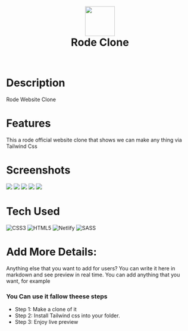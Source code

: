 <div align="center">
      <h1> <img src="https://github.com/AmanTrivedi1/Rode_Clone01/blob/main/assets/rode_logo.svg" width="80px"><br/>Rode Clone</h1>
     </div>
<p align="center"> <a href="https://rodeclone01.netlify.app/" target="_blank"><img alt="" src="https://img.shields.io/badge/Website-EA4C89?style=normal&logo=dribbble&logoColor=white" style="vertical-align:center" /></a> <a href="https://www.instagram.com/_beingaman._/" target="_blank"><img alt="" src="https://img.shields.io/badge/Instagram-E4405F?style=normal&logo=instagram&logoColor=white" style="vertical-align:center" /></a> <a href="}" target="_blank"><img alt="" src="https://img.shields.io/badge/LinkedIn-0077B5?style=normal&logo=linkedin&logoColor=white" style="vertical-align:center" /></a> </p>

# Description
Rode Website Clone

# Features
This a rode official website clone that shows we can make any thing via Tailwind Css
# Screenshots
 <img src="https://github.com/AmanTrivedi1/Rode_Clone01/blob/main/assets/1st_card.jpeg"> <img src="https://github.com/AmanTrivedi1/Rode_Clone01/blob/main/assets/section-2.jpeg"> <img src="https://github.com/AmanTrivedi1/Rode_Clone01/blob/main/assets/section-4.jpeg"> <img src="https://github.com/AmanTrivedi1/Rode_Clone01/blob/main/assets/section2.jpeg"> <img src="https://github.com/AmanTrivedi1/Rode_Clone01/blob/main/assets/section3.jpeg">
# Tech Used
 ![CSS3](https://img.shields.io/badge/css3-%231572B6.svg?style=for-the-badge&logo=css3&logoColor=white) ![HTML5](https://img.shields.io/badge/html5-%23E34F26.svg?style=for-the-badge&logo=html5&logoColor=white) ![Netlify](https://img.shields.io/badge/netlify-%23000000.svg?style=for-the-badge&logo=netlify&logoColor=#00C7B7) ![SASS](https://img.shields.io/badge/SASS-hotpink.svg?style=for-the-badge&logo=SASS&logoColor=white)
      
# Add More Details:
Anything else that you want to add for users? You can write it here in markdown and see preview in real time. You can add anything that you want, for example

### You Can use it fallow theese steps
- Step 1: Make a clone of it
- Step 2: Install Tailwind css into your folder.
- Step 3: Enjoy live preview 




 


      
<!-- </> with 💛 by readMD (https://readmd.itsvg.in) -->
    
